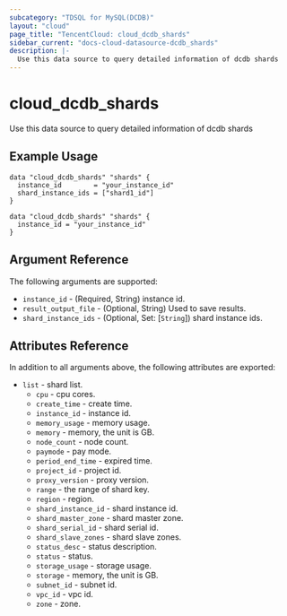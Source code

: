 ```yaml
---
subcategory: "TDSQL for MySQL(DCDB)"
layout: "cloud"
page_title: "TencentCloud: cloud_dcdb_shards"
sidebar_current: "docs-cloud-datasource-dcdb_shards"
description: |-
  Use this data source to query detailed information of dcdb shards
---
```


# cloud_dcdb_shards

Use this data source to query detailed information of dcdb shards

## Example Usage

```hcl
data "cloud_dcdb_shards" "shards" {
  instance_id        = "your_instance_id"
  shard_instance_ids = ["shard1_id"]
}

data "cloud_dcdb_shards" "shards" {
  instance_id = "your_instance_id"
}
```

## Argument Reference

The following arguments are supported:

* `instance_id` - (Required, String) instance id.
* `result_output_file` - (Optional, String) Used to save results.
* `shard_instance_ids` - (Optional, Set: [`String`]) shard instance ids.

## Attributes Reference

In addition to all arguments above, the following attributes are exported:

* `list` - shard list.
  * `cpu` - cpu cores.
  * `create_time` - create time.
  * `instance_id` - instance id.
  * `memory_usage` - memory usage.
  * `memory` - memory, the unit is GB.
  * `node_count` - node count.
  * `paymode` - pay mode.
  * `period_end_time` - expired time.
  * `project_id` - project id.
  * `proxy_version` - proxy version.
  * `range` - the range of shard key.
  * `region` - region.
  * `shard_instance_id` - shard instance id.
  * `shard_master_zone` - shard master zone.
  * `shard_serial_id` - shard serial id.
  * `shard_slave_zones` - shard slave zones.
  * `status_desc` - status description.
  * `status` - status.
  * `storage_usage` - storage usage.
  * `storage` - memory, the unit is GB.
  * `subnet_id` - subnet id.
  * `vpc_id` - vpc id.
  * `zone` - zone.



